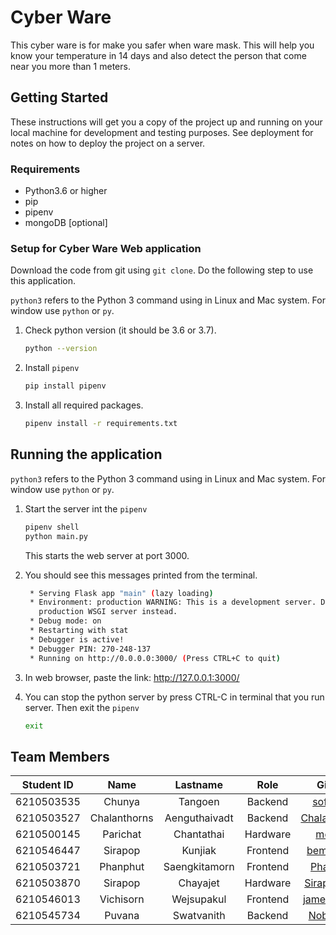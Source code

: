 # Cyber Ware

This cyber ware is for make you safer when ware mask. This will help you know your temperature in 14 days and also
detect the person that come near you more than 1 meters.

## Getting Started

These instructions will get you a copy of the project up and running on your local machine for development and testing
purposes. See deployment for notes on how to deploy the project on a server.

### Requirements

- Python3.6 or higher
- pip
- pipenv
- mongoDB [optional]

### Setup for Cyber Ware Web application

Download the code from git using `git clone`. Do the following step to use this application.

`python3` refers to the Python 3 command using in Linux and Mac system. For window use `python` or `py`.

1. Check python version (it should be 3.6 or 3.7).

   ```bash
   python --version
   ```

2. Install `pipenv`

   ```bash
   pip install pipenv
   ```

3. Install all required packages.

   ```bash
   pipenv install -r requirements.txt
   ```

## Running the application

`python3` refers to the Python 3 command using in Linux and Mac system. For window use `python` or `py`.

1. Start the server int the `pipenv`

   ```bash
   pipenv shell
   python main.py
   ```

   This starts the web server at port 3000.

2. You should see this messages printed from the terminal.

   ```bash
    * Serving Flask app "main" (lazy loading)
    * Environment: production WARNING: This is a development server. Do not use it in a production deployment. Use a
      production WSGI server instead.
    * Debug mode: on
    * Restarting with stat
    * Debugger is active!
    * Debugger PIN: 270-248-137
    * Running on http://0.0.0.0:3000/ (Press CTRL+C to quit)
   ```

3. In web browser, paste the link: <http://127.0.0.1:3000/>

4. You can stop the python server by press CTRL-C in terminal that you run server. Then exit the `pipenv`

   ```bash
   exit
   ```

## Team Members

| Student ID |     Name     |   Lastname    |   Role   |                     Github                      |
| :--------: | :----------: | :-----------: | :------: | :---------------------------------------------: |
| 6210503535 |    Chunya    |    Tangoen    | Backend  |     [softchun](https://github.com/softchun)     |
| 6210503527 | Chalanthorns | Aenguthaivadt | Backend  | [ChalanthornA](https://github.com/ChalanthornA) |
| 6210500145 |   Parichat   |  Chantathai   | Hardware |       [meindv](https://github.com/meindv)       |
| 6210546447 |   Sirapop    |    Kunjiak    | Frontend |     [bemyXmas](https://github.com/bemyXmas)     |
| 6210503721 |   Phanphut   | Saengkitamorn | Frontend |     [Phanphut](https://github.com/Phanphut)     |
| 6210503870 |   Sirapop    |   Chayajet    | Hardware |   [SirapopPCC](https://github.com/SirapopPCC)   |
| 6210546013 |  Vichisorn   |  Wejsupakul   | Frontend |    [james31366](https://github.com/james31366)    |
| 6210545734 |    Puvana    |  Swatvanith   | Backend  |     [Noboomta](https://github.com/Noboomta)     |

